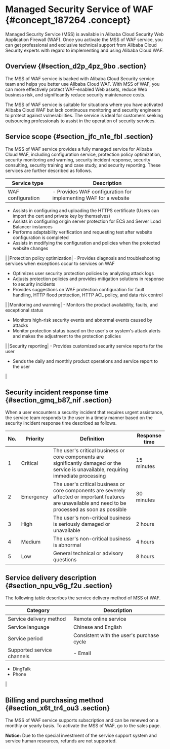 # Managed Security Service of WAF {#concept_187264 .concept}

Managed Security Service \(MSS\) is available in Alibaba Cloud Security Web Application Firewall \(WAF\). Once you activate the MSS of WAF service, you can get professional and exclusive technical support from Alibaba Cloud Security experts with regard to implementing and using Alibaba Cloud WAF.

## Overview {#section_d2p_4pz_9bo .section}

The MSS of WAF service is backed with Alibaba Cloud Security service team and helps you better use Alibaba Cloud WAF. With MSS of WAF, you can more effectively protect WAF-enabled Web assets, reduce Web business risk, and significantly reduce security maintenance costs.

The MSS of WAF service is suitable for situations where you have activated Alibaba Cloud WAF but lack continuous monitoring and security engineers to protect against vulnerabilities. The service is ideal for customers seeking outsourcing professionals to assist in the operation of security services.

## Service scope {#section_jfc_n1e_fbl .section}

The MSS of WAF service provides a fully managed service for Alibaba Cloud WAF, including configuration service, protection policy optimization, security monitoring and warning, security incident response, security consulting, security training and case study, and security reporting. These services are further described as follows.

|Service type|Description|
|------------|-----------|
|WAF configuration| -   Provides WAF configuration for implementing WAF for a website
-   Assists in configuring and uploading the HTTPS certificate \(Users can import the cert and private key by themselves\)
-   Assists in configuring origin server protection for ECS and Server Load Balancer instances
-   Performs adaptability verification and requesting test after website configuration is completed
-   Assists in modifying the configuration and policies when the protected website changes

 |
|Protection policy optimization| -   Provides diagnosis and troubleshooting services when exceptions occur to services on WAF
-   Optimizes user security protection policies by analyzing attack logs
-   Adjusts protection policies and provides mitigation solutions in response to security incidents
-   Provides suggestions on WAF protection configuration for fault handling, HTTP flood protection, HTTP ACL policy, and data risk control

 |
|Monitoring and warming| -   Monitors the product availability, faults, and exceptional status
-   Monitors high-risk security events and abnormal events caused by attacks
-   Monitor protection status based on the user's or system's attack alerts and makes the adjustment to the protection policies

 |
|Security reporting| -   Provides customized security service reports for the user
-   Sends the daily and monthly product operations and service report to the user

 |

## Security incident response time {#section_gmq_b87_nif .section}

When a user encounters a security incident that requires urgent assistance, the service team responds to the user in a timely manner based on the security incident response time described as follows.

|No.|Priority|Definition|Response time|
|---|--------|----------|-------------|
|1|Critical|The user's critical business or core components are significantly damaged or the service is unavailable, requiring immediate processing|15 minutes|
|2|Emergency|The user's critical business or core components are severely affected or important features are unavailable and need to be processed as soon as possible|30 minutes|
|3|High|The user's non-critical business is seriously damaged or unavailable|2 hours|
|4|Medium|The user's non-critical business is abnormal|4 hours|
|5|Low|General technical or advisory questions|8 hours|

## Service delivery description {#section_npu_v6g_f2u .section}

The following table describes the service delivery method of MSS of WAF.

|Category|Description|
|--------|-----------|
|Service delivery method|Remote online service|
|Service language|Chinese and English|
|Service period|Consistent with the user's purchase cycle|
|Supported service channels| -   Email
-   DingTalk
-   Phone

 |

## Billing and purchasing method {#section_x6t_tr4_ou3 .section}

The MSS of WAF service supports subscription and can be renewed on a monthly or yearly basis. To activate the MSS of WAF, go to the sales page.

**Notice:** Due to the special investment of the service support system and service human resources, refunds are not supported.

